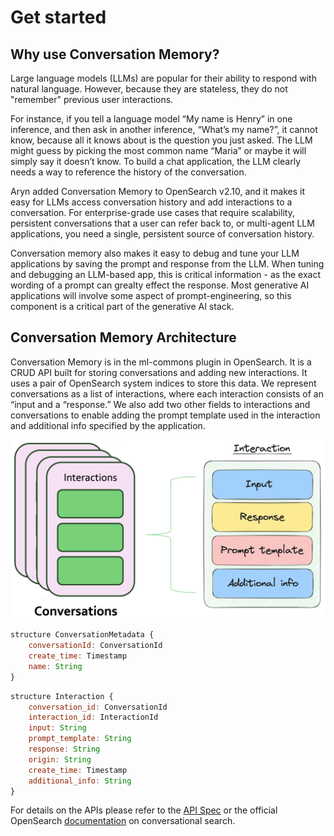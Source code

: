 # Get started

## Why use Conversation Memory?

Large language models (LLMs) are popular for their ability to respond with natural language. However, because they are stateless, they do not "remember" previous user interactions. 

For instance, if you tell a language model “My name is Henry” in one inference, and then ask in another inference, “What’s my name?”, it cannot know, because all it knows about is the question you just asked. The LLM might guess by picking the most common name “Maria” or maybe it will simply say it doesn’t know. To build a chat application, the LLM clearly needs a way to reference the history of the conversation. 

Aryn added Conversation Memory to OpenSearch v2.10, and it makes it easy for LLMs access conversation history and add interactions to a conversation. For enterprise-grade use cases that require scalability, persistent conversations that a user can refer back to, or multi-agent LLM applications, you need a single, persistent source of conversation history.

Conversation memory also makes it easy to debug and tune your LLM applications by saving the prompt and response from the LLM. When tuning and debugging an LLM-based app, this is critical information - as the exact wording of a prompt can grealty effect the response. Most generative AI applications will involve some aspect of prompt-engineering, so this component is a critical part of the generative AI stack.

## Conversation Memory Architecture

Conversation Memory is in the ml-commons plugin in OpenSearch. It is a CRUD API built for storing conversations and adding new interactions. It uses a pair of OpenSearch system indices to store this data. We represent conversations as a list of interactions, where each interaction consists of an “input and a “response.” We also add two other fields to interactions and conversations to enable adding the prompt template used in the interaction and additional info specified by the application.


![Untitled](imgs/resource-diagram.png)


```javascript
structure ConversationMetadata {
    conversationId: ConversationId
    create_time: Timestamp
    name: String
}
```

```javascript
structure Interaction {
    conversation_id: ConversationId
    interaction_id: InteractionId
    input: String
    prompt_template: String
    response: String
    origin: String
    create_time: Timestamp
    additional_info: String
}
```

For details on the APIs please refer to the [API Spec](api-spec.md) or the official OpenSearch [documentation](https://opensearch.org/docs/2.10/ml-commons-plugin/conversational-search/) on conversational search.
